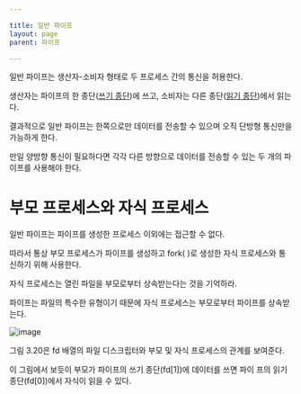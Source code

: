 ```yaml
---

title: 일반 파이프
layout: page
parent: 파이프

---
```


일반 파이프는 생산자-소비자 형태로 두 프로세스 간의 통신을 허용한다.

생산자는 파이프의 한 종단([쓰기 종단](쓰기-종단.md))에 쓰고, 소비자는 다른 종단([읽기 종단](읽기-종단.md))에서 읽는다.

결과적으로 일반 파이프는 한쪽으로만 데이터를 전송할 수 있으며 오직 단방형 통신만을 가능하게 한다.

만일 양방향 통신이 필요하다면 각각 다른 방향으로 데이터를 전송할 수 있는 두 개의 파이프를 사용해야 한다.

# 부모 프로세스와 자식 프로세스

일반 파이프는 파이프를 생성한 프로세스 이외에는 접근할 수 없다.

따라서 통상 부모 프로세스가 파이프를 생성하고 fork( )로 생성한 자식 프로세스와 통신하기 위해 사용한다.

자식 프로세스는 열린 파일을 부모로부터 상속받는다는 것을 기억하라.

파이프는 파일의 특수한 유형이기 때문에 자식 프로세스는 부모로부터 파이프를 상속받는다.

![image](https://user-images.githubusercontent.com/116250393/211189664-12ef4bb6-b5d3-4679-b920-46e80cb312bd.png)

그림 3.20은 fd 배열의 파일 디스크립터와 부모 및 자식 프로세스의 관계를 보여준다.

이 그림에서 보듯이 부모가 파이프의 쓰기 종단(fd[1])에 데이터를 쓰면 파이 프의 읽기 종단(fd[0])에서 자식이 읽을 수 있다.